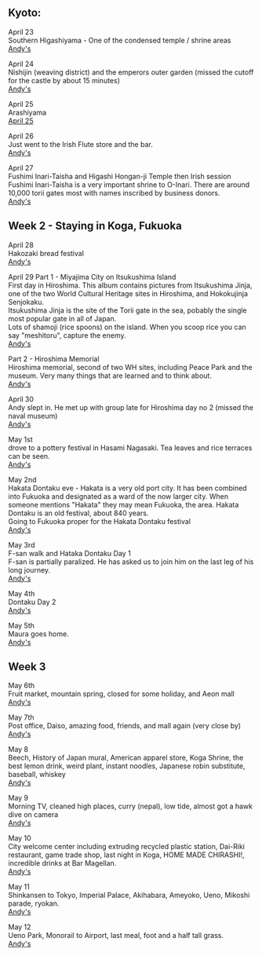 ## Kyoto:  
April 23  
Southern Higashiyama - One of the condensed temple / shrine areas    
[Andy's](https://photos.app.goo.gl/7vZ4uwDAXofDQjR66)  
    
April 24  
Nishijin (weaving district) and the emperors outer garden (missed the cutoff for the castle by about 15 minutes)  
[Andy's](https://photos.app.goo.gl/rfEESDRfsosN3k3o6)  

April 25  
Arashiyama  
[April 25](https://photos.app.goo.gl/zdByFFZY8HwT2rha9)  
  
April 26  
Just went to the Irish Flute store and the bar.  
[Andy's](https://photos.app.goo.gl/AX9mHJeLczjf1cSTA)  
  
April 27  
Fushimi Inari-Taisha and Higashi Hongan-ji Temple then Irish session  
Fushimi Inari-Taisha is a very important shrine to O-Inari.  There are around 10,000 torii gates most with names inscribed by business donors.  
[Andy's](https://photos.app.goo.gl/gkpmMgmTcFBaNuc18)  
  
## Week 2 - Staying in Koga, Fukuoka  
April 28  
Hakozaki bread festival  
[Andy's](https://photos.app.goo.gl/tLEK5ThCD3v6U64q9)  
  
April 29 
Part 1 - Miyajima City on Itsukushima Island  
First day in Hiroshima.  This album contains pictures from Itsukushima Jinja, one of the two World Cultural Heritage sites in Hiroshima, and Hokokujinja Senjokaku.  
Itsukushima Jinja is the site of the Torii gate in the sea, pobably the single most popular gate in all of Japan.  
Lots of shamoji (rice spoons) on the island.  When you scoop rice you can say "meshitoru", capture the enemy.  
[Andy's](https://photos.app.goo.gl/YhJbcQePYk9Tf8ct7)  
  
Part 2 - Hiroshima Memorial  
Hiroshima memorial, second of two WH sites, including Peace Park and the museum.  Very many things that are learned and to think about.  
[Andy's](https://photos.app.goo.gl/zcf628aeaK1zXp9s6)  

April 30  
Andy slept in.  He met up with group late for Hiroshima day no 2 (missed the naval museum)  
[Andy's](https://photos.app.goo.gl/CCK6CatCL8zvdh576)  
  
May 1st  
drove to a pottery festival in Hasami Nagasaki.  Tea leaves and rice terraces can be seen.  
[Andy's](https://photos.app.goo.gl/5eLJHY5R59Sb1XZx5)  

May 2nd  
Hakata Dontaku eve - Hakata is a very old port city.  It has been combined into Fukuoka and designated as a ward of the now larger city.  When someone mentions "Hakata" they may mean Fukuoka, the area.  Hakata Dontaku is an old festival, about 840 years.  
Going to Fukuoka proper for the Hakata Dontaku festival  
[Andy's](https://photos.app.goo.gl/ap1U1NjsmWh6VTQ5A)  

May 3rd  
F-san walk and Hataka Dontaku Day 1  
F-san is partially paralized. He has asked us to join him on the last leg of his long journey.  
[Andy's](https://photos.app.goo.gl/dfVfhFxUbC3TtqBAA)  
  
May 4th  
Dontaku Day 2  
[Andy's](https://photos.app.goo.gl/E4wcApnrFYkC69Yd8)  
  
May 5th  
Maura goes home.  
[Andy's](https://photos.app.goo.gl/4Y21cXP6szdhoEgx7)  

## Week 3  
May 6th  
Fruit market, mountain spring, closed for some holiday, and Aeon mall  
[Andy's](https://photos.app.goo.gl/n8xwt1xUZzcLmfPA7)  
  
May 7th  
Post office, Daiso, amazing food, friends, and mall again (very close by)  
[Andy's](https://photos.app.goo.gl/Jfh2QXRHKrXxdomw9)  
  
May 8  
Beech, History of Japan mural, American apparel store, Koga Shrine, the best lemon drink, weird plant, instant noodles, Japanese robin substitute, baseball, whiskey  
[Andy's](https://photos.app.goo.gl/ov5WKhfvPabi3Qr59)  
  
May 9  
Morning TV, cleaned high places, curry (nepal), low tide, almost got a hawk dive on camera  
[Andy's](https://photos.app.goo.gl/fYaoSfssjyhNVVSB8)  
  
May 10  
City welcome center including extruding recycled plastic station, Dai-Riki restaurant, game trade shop, last night in Koga, HOME MADE CHIRASHI!, incredible drinks at Bar Magellan.   
[Andy's](https://photos.app.goo.gl/s9fncq6h6D5EaE6R8)  
  
May 11  
Shinkansen to Tokyo, Imperial Palace, Akihabara, Ameyoko, Ueno, Mikoshi parade, ryokan.  
[Andy's](https://photos.app.goo.gl/yCGUgHjZ2hst7ws16)  
  
May 12  
Ueno Park, Monorail to Airport, last meal, foot and a half tall grass.  
[Andy's](https://photos.app.goo.gl/T65objeoc6VsFRjN6)  


